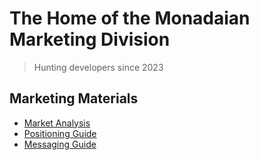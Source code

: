 # The Home of the Monadaian Marketing Division

> Hunting developers since 2023

## Marketing Materials

- [Market Analysis](https://docs.google.com/presentation/d/1k3CQOYY6d0SGtE9saqOBIQX9hNeqGwtz/edit)
- [Positioning Guide](https://docs.google.com/presentation/d/19ibf13GQ91OOa9KknMQ9KdD0b3lzhjZh/edit)
- [Messaging Guide](https://docs.google.com/document/d/1vqGZJYQmP7Xig-NSODc20bWZG_q54NpumvGKxeKI_Gk/edit)
